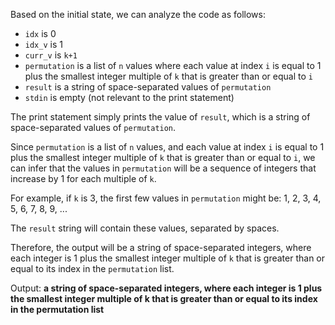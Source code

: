 Based on the initial state, we can analyze the code as follows:

* `idx` is 0
* `idx_v` is 1
* `curr_v` is `k+1`
* `permutation` is a list of `n` values where each value at index `i` is equal to 1 plus the smallest integer multiple of `k` that is greater than or equal to `i`
* `result` is a string of space-separated values of `permutation`
* `stdin` is empty (not relevant to the print statement)

The print statement simply prints the value of `result`, which is a string of space-separated values of `permutation`.

Since `permutation` is a list of `n` values, and each value at index `i` is equal to 1 plus the smallest integer multiple of `k` that is greater than or equal to `i`, we can infer that the values in `permutation` will be a sequence of integers that increase by 1 for each multiple of `k`.

For example, if `k` is 3, the first few values in `permutation` might be: 1, 2, 3, 4, 5, 6, 7, 8, 9, ...

The `result` string will contain these values, separated by spaces.

Therefore, the output will be a string of space-separated integers, where each integer is 1 plus the smallest integer multiple of `k` that is greater than or equal to its index in the `permutation` list.

Output: **a string of space-separated integers, where each integer is 1 plus the smallest integer multiple of k that is greater than or equal to its index in the permutation list**